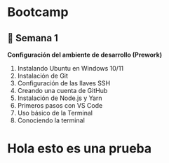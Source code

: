 # Bootcamp

## 🦄 Semana 1

**Configuración del ambiente de desarrollo (Prework)**

1. Instalando Ubuntu en Windows 10/11
2. Instalación de Git
3. Configuración de las llaves SSH
4. Creando una cuenta de GitHub
5. Instalación de Node.js y Yarn
6. Primeros pasos con VS Code
7. Uso básico de la Terminal
8. Conociendo la terminal

# Hola esto es una prueba